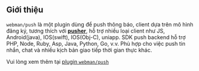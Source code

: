 ## Giới thiệu

`webman/push` là một plugin dùng để push thông báo, client dựa trên mô hình đăng ký, tương thích với **[pusher](https://pusher.com)**, hỗ trợ nhiều loại client như JS, Android(java), IOS(swift), IOS(Obj-C), uniapp. 
SDK push backend hỗ trợ PHP, Node, Ruby, Asp, Java, Python, Go, v.v. Phù hợp cho việc push tin nhắn, chat và nhiều kịch bản giao tiếp thời gian thực khác.

Vui lòng xem thêm tại [plugin `webman/push`](https://www.workerman.net/plugin/2)
